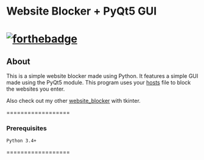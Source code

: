 # Website Blocker + PyQt5 GUI

[![forthebadge](https://forthebadge.com/images/badges/made-with-python.svg)]()
==================
## About

This is a simple website blocker made using Python. It features a simple GUI made using the PyQt5 module.
This program uses your [hosts](https://www.3essentials.com/what-is-a-hosts-file-and-how-do-you-edit-it/) file to block the websites you enter.

Also check out my other [website_blocker](https://github.com/AbhinavSdr/Website_Blocker_py_gui) with tkinter.

==================
### Prerequisites

```
Python 3.4+
```
==================
